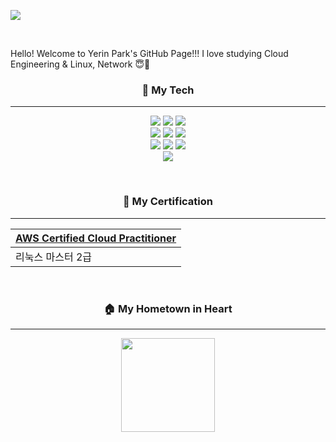 <p>
  <img src="https://capsule-render.vercel.app/api?type=rect&color=gradient&customColorList=15&height=150&section=header&animation=fadeIn&fontAlignY=45&text=PUDDING&desc=Loving%20Cloud&descAlignY=70&descAlign=62&fontSize=90"/>
</p>

<br>

Hello! Welcome to Yerin Park's GitHub Page!!! I love studying Cloud Engineering & Linux, Network 😇📘

<div align="center">

### 🥲 My Tech

---

![](https://img.shields.io/badge/Amazon_AWS-FF9900?style=for-the-badge&logo=amazonaws&logoColor=white) ![](https://img.shields.io/badge/MySQL-005C84?style=for-the-badge&logo=mysql&logoColor=white)
![](https://img.shields.io/badge/docker-%230db7ed.svg?style=for-the-badge&logo=docker&logoColor=white) <br>
![](https://img.shields.io/badge/Linux-FCC624?style=for-the-badge&logo=linux&logoColor=black)
![](https://img.shields.io/badge/Cent%20OS-262577?style=for-the-badge&logo=CentOS&logoColor=white)
![](https://img.shields.io/badge/Ubuntu-E95420?style=for-the-badge&logo=ubuntu&logoColor=white) <br>
![](https://img.shields.io/badge/GNU%20Bash-4EAA25?style=for-the-badge&logo=GNU%20Bash&logoColor=white)
![](https://img.shields.io/badge/GIT-E44C30?style=for-the-badge&logo=git&logoColor=white)
![](https://img.shields.io/badge/GitHub_Actions-2088FF?style=for-the-badge&logo=github-actions&logoColor=white) <br>
![](https://img.shields.io/badge/Adobe%20Photoshop-31A8FF?logo=adobephotoshop&logoColor=fff&style=for-the-badge)

<br>

### 📝 My Certification

---

|[AWS Certified Cloud Practitioner](https://www.credly.com/badges/a27170c6-d4bb-4ede-bb29-04e2f5150198/public_url)|
|--|
|리눅스 마스터 2급|

<br>

### 🏠 My Hometown in Heart

---
<img src="https://github.com/exrin3091/exrin3091/assets/116437605/8ee89722-5a4b-4011-9824-b5ffd96b039e" width="150" height="150">

</div>
